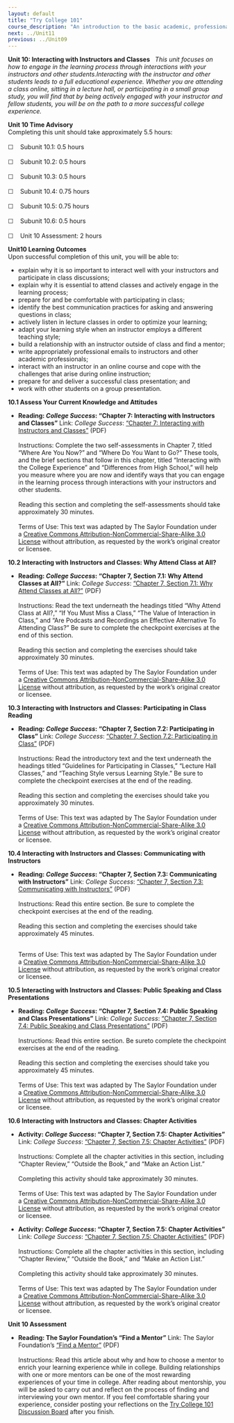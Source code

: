 ```yaml
---
layout: default
title: "Try College 101"
course_description: "An introduction to the basic academic, professional, and personal skills you will need to be successful in college."
next: ../Unit11
previous: ../Unit09
---
```

**Unit 10: Interacting with Instructors and Classes** <span
id="10"></span> 
*This unit focuses on how to engage in the learning process through
interactions with your instructors and other students.Interacting with
the instructor and other students leads to a full educational
experience. Whether you are attending a class online, sitting in a
lecture hall, or participating in a small group study, you will find
that by being actively engaged with your instructor and fellow students,
you will be on the path to a more successful college experience.*

**Unit 10 Time Advisory**  
Completing this unit should take approximately 5.5 hours:  
    
 ☐    Subunit 10.1: 0.5 hours  
    
 ☐    Subunit 10.2: 0.5 hours  
    
 ☐    Subunit 10.3: 0.5 hours  
    
 ☐    Subunit 10.4: 0.75 hours  
    
 ☐    Subunit 10.5: 0.75 hours  
    
 ☐    Subunit 10.6: 0.5 hours  
    
 ☐    Unit 10 Assessment: 2 hours

**Unit10 Learning Outcomes**  
Upon successful completion of this unit, you will be able to:
-   explain why it is so important to interact well with your
    instructors and participate in class discussions;
-   explain why it is essential to attend classes and actively engage in
    the learning process;
-   prepare for and be comfortable with participating in class;
-   identify the best communication practices for asking and answering
    questions in class;
-   actively listen in lecture classes in order to optimize your
    learning;
-   adapt your learning style when an instructor employs a different
    teaching style;
-   build a relationship with an instructor outside of class and find a
    mentor;
-   write appropriately professional emails to instructors and other
    academic professionals;
-   interact with an instructor in an online course and cope with the
    challenges that arise during online instruction;
-   prepare for and deliver a successful class presentation; and
-   work with other students on a group presentation.

**10.1 Assess Your Current Knowledge and Attitudes** <span
id="10.1"></span> 
-   **Reading: *College Success*: “Chapter 7: Interacting with
    Instructors and Classes”**
    Link: *College Success*: [“Chapter 7: Interacting with Instructors
    and
    Classes”](https://resources.saylor.org/archived/wp-content/uploads/2012/11/TC101-CH-4.5.pdf) (PDF)  
        
     Instructions: Complete the two self-assessments in Chapter 7,
    titled “Where Are You Now?” and “Where Do You Want to Go?” These
    tools, and the brief sections that follow in this chapter, titled
    “Interacting with the College Experience” and “Differences from High
    School,” will help you measure where you are now and identify ways
    that you can engage in the learning process through interactions
    with your instructors and other students.  
        
     Reading this section and completing the self-assessments should
    take approximately 30 minutes.  
        
     Terms of Use: This text was adapted by The Saylor Foundation under
    a [Creative Commons Attribution-NonCommercial-Share-Alike 3.0
    License](http://creativecommons.org/licenses/by-nc-sa/3.0/) without
    attribution, as requested by the work’s original creator or
    licensee.

**10.2 Interacting with Instructors and Classes: Why Attend Class at
All?** <span id="10.2"></span> 
-   **Reading: *College Success*: “Chapter 7, Section 7.1: Why Attend
    Classes at All?”**
    Link: *College Success*: [“Chapter 7, Section 7.1: Why Attend
    Classes at All?”](http://www.fau.edu/retention/Documents/) (PDF)  
        
     Instructions: Read the text underneath the headings titled “Why
    Attend Class at All?,” “If You Must Miss a Class,” “The Value of
    Interaction in Class,” and “Are Podcasts and Recordings an Effective
    Alternative To Attending Class?” Be sure to complete the checkpoint
    exercises at the end of this section.  
        
     Reading this section and completing the exercises should take
    approximately 30 minutes.   
        
     Terms of Use: This text was adapted by The Saylor Foundation under
    a [Creative Commons Attribution-NonCommercial-Share-Alike 3.0
    License](http://creativecommons.org/licenses/by-nc-sa/3.0/) without
    attribution, as requested by the work’s original creator or
    licensee.

**10.3 Interacting with Instructors and Classes: Participating in Class
Reading** <span id="10.3"></span> 
-   **Reading: *College Success*: “Chapter 7, Section 7.2: Participating
    in Class”**
    Link: *College Success*: [“Chapter 7, Section 7.2: Participating in
    Class”](https://resources.saylor.org/archived/wp-content/uploads/2012/11/TC101-CH-4.5.pdf) (PDF)  
        
     Instructions: Read the introductory text and the text underneath
    the headings titled “Guidelines for Participating in Classes,”
    “Lecture Hall Classes,” and “Teaching Style versus Learning
    Style.” Be sure to complete the checkpoint exercises at the end of
    the reading.  
        
     Reading this section and completing the exercises should take you
    approximately 30 minutes.   
         
     Terms of Use: This text was adapted by The Saylor Foundation under
    a [Creative Commons Attribution-NonCommercial-Share-Alike 3.0
    License](http://creativecommons.org/licenses/by-nc-sa/3.0/) without
    attribution, as requested by the work’s original creator or
    licensee.

**10.4 Interacting with Instructors and Classes: Communicating with
Instructors** <span id="10.4"></span> 
-   **Reading: *College Success*: “Chapter 7, Section 7.3: Communicating
    with Instructors”**
    Link: *College Success*: [“Chapter 7, Section 7.3: Communicating
    with
    Instructors”](https://resources.saylor.org/archived/wp-content/uploads/2012/11/TC101-CH-4.5.pdf) (PDF)  
        
     Instructions: Read this entire section. Be sure to complete the
    checkpoint exercises at the end of the reading.  
        
     Reading this section and completing the exercises should take
    approximately 45 minutes. 

       
     Terms of Use: This text was adapted by The Saylor Foundation under
    a [Creative Commons Attribution-NonCommercial-Share-Alike 3.0
    License](http://creativecommons.org/licenses/by-nc-sa/3.0/) without
    attribution, as requested by the work’s original creator or
    licensee.

**10.5 Interacting with Instructors and Classes: Public Speaking and
Class Presentations** <span id="10.5"></span> 
-   **Reading: *College Success*: “Chapter 7, Section 7.4: Public
    Speaking and Class Presentations”**
    Link: *College Success*: [“Chapter 7, Section 7.4: Public Speaking
    and Class
    Presentations”](https://resources.saylor.org/archived/textbooks/College%20Success.pdf)
    (PDF)  
        
     Instructions: Read this entire section. Be sureto complete the
    checkpoint exercises at the end of the reading.  
        
     Reading this section and completing the exercises should take you
    approximately 45 minutes.   
         
     Terms of Use: This text was adapted by The Saylor Foundation under
    a [Creative Commons Attribution-NonCommercial-Share-Alike 3.0
    License](http://creativecommons.org/licenses/by-nc-sa/3.0/) without
    attribution, as requested by the work’s original creator or
    licensee.

**10.6 Interacting with Instructors and Classes: Chapter Activities**
<span id="10.6"></span> 
-   **Activity: *College Success*: “Chapter 7, Section 7.5: Chapter
    Activities”**
    Link: *College Success*: [“Chapter 7, Section 7.5: Chapter
    Activities”](https://resources.saylor.org/archived/wp-content/uploads/2012/11/TC101-CH-4.5.pdf) (PDF)  
        
     Instructions: Complete all the chapter activities in this section,
    including “Chapter Review,” “Outside the Book,” and “Make an Action
    List.”  
        
     Completing this activity should take approximately 30 minutes.   
         
     Terms of Use: This text was adapted by The Saylor Foundation under
    a [Creative Commons Attribution-NonCommercial-Share-Alike 3.0
    License](http://creativecommons.org/licenses/by-nc-sa/3.0/) without
    attribution, as requested by the work’s original creator or
    licensee.

-   **Activity: *College Success*: “Chapter 7, Section 7.5: Chapter
    Activities”**
    Link: *College Success*: [“Chapter 7, Section 7.5: Chapter
    Activities”](https://resources.saylor.org/archived/wp-content/uploads/2012/11/TC101-CH-4.5.pdf) (PDF)  
        
     Instructions: Complete all the chapter activities in this section,
    including “Chapter Review,” “Outside the Book,” and “Make an Action
    List.”  
        
     Completing this activity should take approximately 30 minutes.   
         
     Terms of Use: This text was adapted by The Saylor Foundation under
    a [Creative Commons Attribution-NonCommercial-Share-Alike 3.0
    License](http://creativecommons.org/licenses/by-nc-sa/3.0/) without
    attribution, as requested by the work’s original creator or
    licensee.

**Unit 10 Assessment** <span id="10.11"></span> 
-   **Reading: The Saylor Foundation’s “Find a Mentor”**
    Link: The Saylor Foundation’s [“Find a
    Mentor”](https://resources.saylor.org/archived/wp-content/uploads/2014/01/TRYCOLLEGE101-Unit10Assessment-FINAL.pdf)
    (PDF)  
        
     Instructions: Read this article about why and how to choose a
    mentor to enrich your learning experience while in college. Building
    relationships with one or more mentors can be one of the most
    rewarding experiences of your time in college. After reading about
    mentorship, you will be asked to carry out and reflect on the
    process of finding and interviewing your own mentor. If you feel
    comfortable sharing your experience, consider posting your
    reflections on the [Try College 101 Discussion
    Board](http://forums.saylor.org/topic/find-a-mentor/) after you
    finish.


